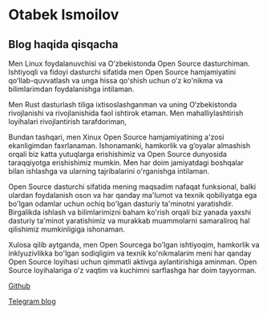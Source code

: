 # Otabek Ismoilov

## Blog haqida qisqacha

Men Linux foydalanuvchisi va Oʻzbekistonda Open Source dasturchiman. Ishtiyoqli va fidoyi dasturchi sifatida men Open Source hamjamiyatini qoʻllab-quvvatlash va unga hissa qoʻshish uchun oʻz koʻnikma va bilimlarimdan foydalanishga intilaman.

Men Rust dasturlash tiliga ixtisoslashganman va uning O‘zbekistonda rivojlanishi va rivojlanishida faol ishtirok etaman. Men mahalliylashtirish loyihalari rivojlantirish tarafdoriman,

Bundan tashqari, men Xinux Open Source hamjamiyatining a'zosi ekanligimdan faxrlanaman. Ishonamanki, hamkorlik va g‘oyalar almashish orqali biz katta yutuqlarga erishishimiz va Open Source dunyosida taraqqiyotga erishishimiz mumkin. Men har doim jamiyatdagi boshqalar bilan ishlashga va ularning tajribalarini o'rganishga intilaman.

Open Source dasturchi sifatida mening maqsadim nafaqat funksional, balki ulardan foydalanish oson va har qanday ma'lumot va texnik qobiliyatga ega bo'lgan odamlar uchun ochiq bo'lgan dasturiy ta'minotni yaratishdir. Birgalikda ishlash va bilimlarimizni baham ko'rish orqali biz yanada yaxshi dasturiy ta'minot yaratishimiz va murakkab muammolarni samaraliroq hal qilishimiz mumkinligiga ishonaman.

Xulosa qilib aytganda, men Open Sourcega bo'lgan ishtiyoqim, hamkorlik va inklyuzivlikka bo'lgan sodiqligim va texnik ko'nikmalarim meni har qanday Open Source loyihasi uchun qimmatli aktivga aylantirishiga aminman. Open Source loyihalariga o'z vaqtim va kuchimni sarflashga har doim tayyorman.

[Github](https://github.com/ismoilovdevml)

[Telegram blog](https://t.me/Otabek_Ismoilov)
